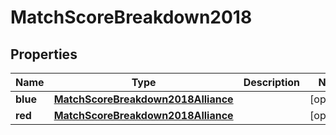 
# MatchScoreBreakdown2018

## Properties
Name | Type | Description | Notes
------------ | ------------- | ------------- | -------------
**blue** | [**MatchScoreBreakdown2018Alliance**](MatchScoreBreakdown2018Alliance.md) |  |  [optional]
**red** | [**MatchScoreBreakdown2018Alliance**](MatchScoreBreakdown2018Alliance.md) |  |  [optional]



